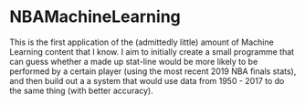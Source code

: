 # NBAMachineLearning
This is the first application of the (admittedly little) amount of Machine Learning content that I know. I aim to initially create a small programme that can guess whether a made up stat-line would be more likely to be performed by a certain player (using the most recent 2019 NBA finals stats), and then build out a a system that would use data from 1950 - 2017 to do the same thing (with better accuracy).
